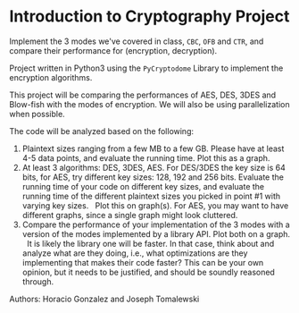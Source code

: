 # Introduction to Cryptography Project

Implement the 3 modes we've covered in class, `CBC`, `OFB` and `CTR`, and compare their
performance for (encryption, decryption).

Project written in Python3 using the `PyCryptodome` Library to implement the encryption algorithms.

This project will be comparing the performances of AES, DES, 3DES and Blow-fish with the modes of encryption. We will also be using parallelization when possible.

The code will be analyzed based on the following:
1) Plaintext sizes ranging from a few MB to a few GB. Please have at least 4-5 data points, and evaluate the running time. Plot this as a graph.
 
2) At least 3 algorithms: DES, 3DES, AES. For DES/3DES the key size is 64 bits, for AES, try different key sizes: 128, 192 and 256 bits. Evaluate the running time of your code on different key sizes, and evaluate the running time of the different plaintext sizes you picked in point #1 with varying key sizes.
 
Plot this on graph(s). For AES, you may want to have different graphs, since a single graph might look cluttered.
 
3) Compare the performance of your implementation of the 3 modes with a version of the modes implemented by a library API. Plot both on a graph.
 
It is likely the library one will be faster. In that case, think about and analyze what are they doing, i.e., what optimizations are they implementing that makes their code faster? This can be your own opinion, but it needs to be justified, and should be soundly reasoned through.

Authors: Horacio Gonzalez and Joseph Tomalewski
